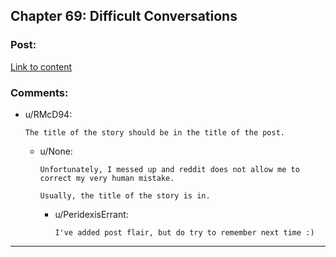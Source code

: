 ## Chapter 69: Difficult Conversations

### Post:

[Link to content](https://forums.sufficientvelocity.com/posts/6831781/)

### Comments:

- u/RMcD94:
  ```
  The title of the story should be in the title of the post.
  ```

  - u/None:
    ```
    Unfortunately, I messed up and reddit does not allow me to correct my very human mistake.

    Usually, the title of the story is in.
    ```

    - u/PeridexisErrant:
      ```
      I've added post flair, but do try to remember next time :)
      ```

---

